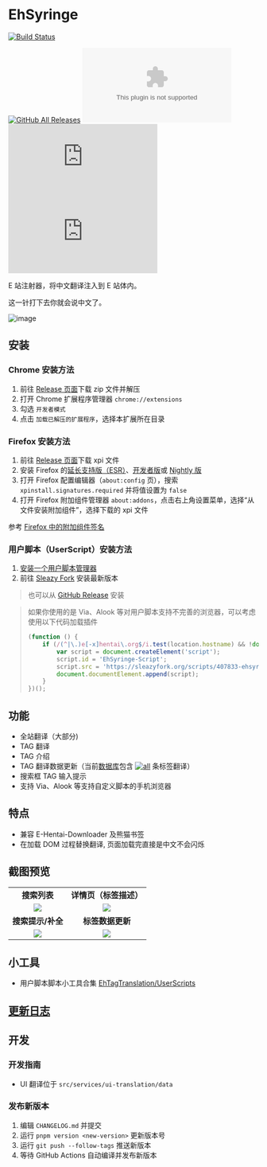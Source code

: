 # EhSyringe

[![Build Status](https://github.com/EhTagTranslation/EhSyringe/workflows/build/badge.svg)](../../actions)

[![GitHub All Releases](https://img.shields.io/github/downloads/EhTagTranslation/EhSyringe/total)](../../releases)
[![GitHub Releases (by Asset)](https://img.shields.io/github/downloads/EhTagTranslation/EhSyringe/latest/ehsyringe.chrome.zip)](../../releases/latest/download/ehsyringe.chrome.zip)
[![GitHub Releases (by Asset)](https://img.shields.io/github/downloads/EhTagTranslation/EhSyringe/latest/ehsyringe.firefox.xpi)](../../releases/latest/download/ehsyringe.firefox.xpi)
[![GitHub Releases (by Asset)](https://img.shields.io/github/downloads/EhTagTranslation/EhSyringe/latest/ehsyringe.user.js)](../../releases/latest/download/ehsyringe.user.js)

E 站注射器，将中文翻译注入到 E 站体内。

这一针打下去你就会说中文了。

![image](https://user-images.githubusercontent.com/5716100/62419351-be9d7400-b6b0-11e9-86d3-680436973176.png)

## 安装

### Chrome 安装方法

1. 前往 [Release 页面](../../releases)下载 zip 文件并解压
2. 打开 Chrome 扩展程序管理器 `chrome://extensions`
3. 勾选 `开发者模式`
4. 点击 `加载已解压的扩展程序`，选择本扩展所在目录

### Firefox 安装方法

1. 前往 [Release 页面](../../releases)下载 xpi 文件
2. 安装 Firefox 的[延长支持版（ESR）](https://www.mozilla.org/firefox/organizations/)、[开发者版](https://www.mozilla.org/firefox/developer/)或 [Nightly 版](https://nightly.mozilla.org/)
3. 打开 Firefox 配置编辑器（`about:config` 页），搜索 `xpinstall.signatures.required` 并将值设置为 `false`
4. 打开 Firefox 附加组件管理器 `about:addons`，点击右上角设置菜单，选择“从文件安装附加组件”，选择下载的 xpi 文件

参考 [Firefox 中的附加组件签名](https://support.mozilla.org/kb/add-ons-signing-firefox#w_dalioucllleeyzgaauoeoeoakekikakneojdeeniko)

### 用户脚本（UserScript）安装方法

1. [安装一个用户脚本管理器](https://sleazyfork.org/help/installing-user-scripts)
2. 前往 [Sleazy Fork](https://sleazyfork.org/scripts/407833) 安装最新版本

> 也可以从 [GitHub Release](../../releases/latest/download/ehsyringe.user.js) 安装

> 如果你使用的是 Via、Alook 等对用户脚本支持不完善的浏览器，可以考虑使用以下代码加载插件
>
> ```js
> (function () {
>     if (/(^|\.)e[-x]hentai\.org$/i.test(location.hostname) && !document.getElementById('EhSyringe-Script')) {
>         var script = document.createElement('script');
>         script.id = 'EhSyringe-Script';
>         script.src = 'https://sleazyfork.org/scripts/407833-ehsyringe/code/EhSyringe.user.js';
>         document.documentElement.append(script);
>     }
> })();
> ```

## 功能

-   全站翻译（大部分)
-   TAG 翻译
-   TAG 介绍
-   TAG 翻译数据更新（当前[数据库](https://ehtt.vercel.app/list/all)包含 [![all](https://img.shields.io/endpoint?label=&color=brightgreen&url=https://ehtt.fly.dev/database/all/~badge)](https://ehtt.vercel.app/list/all) 条标签翻译）
-   搜索框 TAG 输入提示
-   支持 Via、Alook 等支持自定义脚本的手机浏览器

## 特点

-   兼容 E-Hentai-Downloader 及熊猫书签
-   在加载 DOM 过程替换翻译, 页面加载完直接是中文不会闪烁

## 截图预览

<table style="font-weight: bold; text-align: center;">
    <tr>
        <td><strong>搜索列表</strong></td>
        <td><strong>详情页（标签描述）</strong></td>
    </tr>
    <tr>
        <td><img src="https://user-images.githubusercontent.com/13471233/110159103-356a9800-7e25-11eb-9335-233c051b3ea5.png"></td>
        <td><img src="https://user-images.githubusercontent.com/13471233/110159105-37345b80-7e25-11eb-89d6-a16ae2e8edd3.png"></td>
    </tr>
    <tr>
        <td><strong>搜索提示/补全</strong></td>
        <td><strong>标签数据更新</strong></td>
    </tr>
    <tr>
        <td><img src="https://user-images.githubusercontent.com/5716100/60812493-310b5900-a1c4-11e9-85f7-1d4212765156.gif"></td>
        <td><img src="https://user-images.githubusercontent.com/5716100/62783460-10019500-baef-11e9-8368-a48fa40dc47d.gif"></td>
    </tr>
</table>

## 小工具

-   用户脚本脚本小工具合集 [EhTagTranslation/UserScripts](../../../UserScripts)

## [更新日志](CHANGELOG.md)

## 开发

### 开发指南

-   UI 翻译位于 `src/services/ui-translation/data`

### 发布新版本

1. 编辑 `CHANGELOG.md` 并提交
2. 运行 `pnpm version <new-version>` 更新版本号
3. 运行 `git push --follow-tags` 推送新版本
4. 等待 GitHub Actions 自动编译并发布新版本

